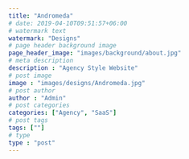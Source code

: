 ```yaml
---
title: "Andromeda"
# date: 2019-04-10T09:51:57+06:00
# watermark text
watermark: "Designs"
# page header background image
page_header_image: "images/background/about.jpg"
# meta description
description : "Agency Style Website"
# post image
image : "images/designs/Andromeda.jpg"
# post author
author : "Admin"
# post categories
categories: ["Agency", "SaaS"]
# post tags
tags: [""]
# type
type : "post"
---
```


